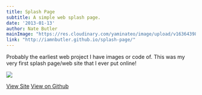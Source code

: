 ```yaml
---
title: Splash Page
subtitle: A simple web splash page.
date: '2013-01-13'
author: Nate Butler
mainImage: "https://res.cloudinary.com/yaminateo/image/upload/v1636439834/project/splash-page/CleanShot_-_2021-11-09_at_00.00.56_2x_wdqnvq.png"
link: "http://iamnbutler.github.io/splash-page/"
---
```

Probably the earliest web project I have images or code of. This was my very first splash page/web site that I ever put online!

![](https://res.cloudinary.com/yaminateo/image/upload/v1636439834/project/splash-page/CleanShot_-_2021-11-09_at_00.00.56_2x_wdqnvq.png)

[View Site](http://iamnbutler.github.io/splash-page/) [View on Github](https://github.com/iamnbutler/splash-page)